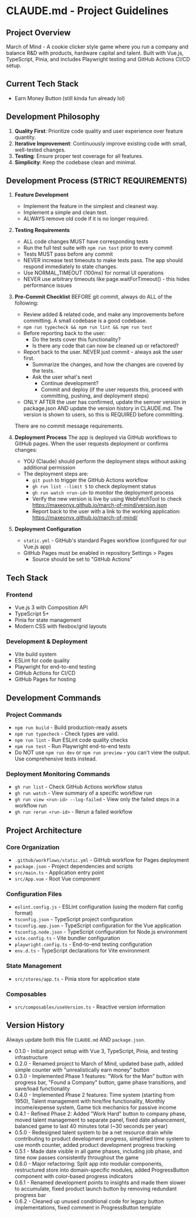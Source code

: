 # CLAUDE.md - Project Guidelines

## Project Overview
March of Mind - A cookie clicker style game where you run a company and balance R&D with products, hardware capital and talent. Built with Vue.js, TypeScript, Pinia, and includes Playwright testing and GitHub Actions CI/CD setup.

## Current Tech Stack
- Earn Money Button (still kinda fun already lol)

## Development Philosophy

1. **Quality First**: Prioritize code quality and user experience over feature quantity.
2. **Iterative Improvement**: Continuously improve existing code with small, well-tested changes.
3. **Testing**: Ensure proper test coverage for all features.
4. **Simplicity**: Keep the codebase clean and minimal.

## Development Process (STRICT REQUIREMENTS)

1. **Feature Development**
   - Implement the feature in the simplest and cleanest way.
   - Implement a simple and clean test.
   - ALWAYS remove old code if it is no longer required.

2. **Testing Requirements**
   - ALL code changes MUST have corresponding tests
   - Run the full test suite with `npm run test` prior to every commit
   - Tests MUST pass before any commit
   - NEVER increase test timeouts to make tests pass. The app should respond immediately to state changes.
   - Use NORMAL_TIMEOUT (100ms) for normal UI operations
   - NEVER use arbitrary timeouts like page.waitForTimeout() - this hides performance issues

3. **Pre-Commit Checklist**
   BEFORE git commit, always do ALL of the following:
   
   - Review added & related code, and make any improvements before committing. A small codebase is a good codebase.
   - `npm run typecheck && npm run lint && npm run test`
   - Before reporting back to the user:
     - Do the tests cover this functionality?
     - Is there any code that can now be cleaned up or refactored?
   - Report back to the user. NEVER just commit - always ask the user first.
     - Summarize the changes, and how the changes are covered by the tests.
     - Ask the user what's next
       - Continue development?
       - Commit and deploy (if the user requests this, proceed with committing, pushing, and deployment steps)
   - ONLY AFTER the user has confirmed, update the semver version in package.json AND update the version history in CLAUDE.md. The version is shown to users, so this is REQUIRED before committing.

   There are no commit message requirements.

4. **Deployment Process**
   The app is deployed via GitHub workflows to GitHub pages. When the user requests deployment or confirms changes:
   
   - YOU (Claude) should perform the deployment steps without asking additional permission
   - The deployment steps are:
     - `git push` to trigger the GitHub Actions workflow
     - `gh run list --limit 5` to check deployment status
     - `gh run watch <run-id>` to monitor the deployment process
     - Verify the new version is live by using WebFetchTool to check https://maxeonyx.github.io/march-of-mind/version.json
     - Report back to the user with a link to the working application: https://maxeonyx.github.io/march-of-mind/
   
5. **Deployment Configuration**
   - `static.yml` - GitHub's standard Pages workflow (configured for our Vue.js app)
   - GitHub Pages must be enabled in repository Settings > Pages
     - Source should be set to "GitHub Actions"

## Tech Stack

### Frontend
- Vue.js 3 with Composition API
- TypeScript 5+
- Pinia for state management
- Modern CSS with flexbox/grid layouts

### Development & Deployment
- Vite build system
- ESLint for code quality
- Playwright for end-to-end testing
- GitHub Actions for CI/CD
- GitHub Pages for hosting

## Development Commands

### Project Commands
- `npm run build` - Build production-ready assets
- `npm run typecheck` - Check types are valid.
- `npm run lint` - Run ESLint code quality checks
- `npm run test` - Run Playwright end-to-end tests
- Do NOT use `npm run dev` or `npm run preview` - you can't view the output. Use comprehensive tests instead.

### Deployment Monitoring Commands
- `gh run list` - Check GitHub Actions workflow status
- `gh run watch` - View summary of a specific workflow run
- `gh run view <run-id> --log-failed` - View only the failed steps in a workflow run
- `gh run rerun <run-id>` - Rerun a failed workflow

## Project Architecture

### Core Organization
- `.github/workflows/static.yml` - GitHub workflow for Pages deployment
- `package.json` - Project dependencies and scripts
- `src/main.ts` - Application entry point
- `src/App.vue` - Root Vue component

### Configuration Files
- `eslint.config.js` - ESLint configuration (using the modern flat config format)
- `tsconfig.json` - TypeScript project configuration
- `tsconfig.app.json` - TypeScript configuration for the Vue application
- `tsconfig.node.json` - TypeScript configuration for Node.js environment
- `vite.config.ts` - Vite bundler configuration
- `playwright.config.ts` - End-to-end testing configuration
- `env.d.ts` - TypeScript declarations for Vite environment

### State Management
- `src/stores/app.ts` - Pinia store for application state

### Composables
- `src/composables/useVersion.ts` - Reactive version information

## Version History

Always update both this file `CLAUDE.md` AND `package.json`.

- 0.1.0 - Initial project setup with Vue 3, TypeScript, Pinia, and testing infrastructure
- 0.2.0 - Renamed project to March of Mind, updated base path, added simple counter with "unrealistically earn money" button
- 0.3.0 - Implemented Phase 1 features: "Work for the Man" button with progress bar, "Found a Company" button, game phase transitions, and save/load functionality
- 0.4.0 - Implemented Phase 2 features: Time system (starting from 1950), Talent management with hire/fire functionality, Monthly income/expense system, Game tick mechanics for passive income
- 0.4.1 - Refined Phase 2: Added "Work Hard" button to company phase, moved talent management to separate panel, fixed date advancement, balanced game to last 40 minutes total (~30 seconds per year)
- 0.5.0 - Redesigned talent system to be a net resource drain while contributing to product development progress, simplified time system to use month counter, added product development progress tracking
- 0.5.1 - Made date visible in all game phases, including job phase, and time now passes consistently throughout the game
- 0.6.0 - Major refactoring: Split app into modular components, restructured store into domain-specific modules, added ProgressButton component with color-based progress indicators
- 0.6.1 - Renamed development points to insights and made them slower to accumulate, fixed product launch button by removing redundant progress bar
- 0.6.2 - Cleaned up unused conditional code for legacy button implementations, fixed comment in ProgressButton template